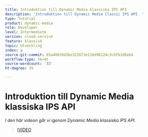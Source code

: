 ```yaml
---
title: Introduktion till Dynamic Media klassiska IPS API
description: 'Introduktion till Dynamic Media Classic IPS API  '
type: Tutorial
product: dynamic-media
role: Developer
level: Intermediate
version: cloud-service
feature: klassisk
topic: Utveckling
index: y
source-git-commit: 65a40826d3be322673e116d98124c3cbfb1d6eb4
workflow-type: tm+mt
source-wordcount: '33'
ht-degree: 3%

---
```


# Introduktion till Dynamic Media klassiska IPS API

*I den här videon går vi igenom Dynamic Media klassiska IPS API.*

>[!VIDEO](https://video.tv.adobe.com/v/335453?quality=9&learn=on)
